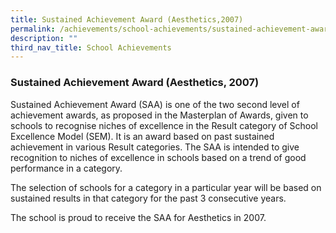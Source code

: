 ```yaml
---
title: Sustained Achievement Award (Aesthetics,2007)
permalink: /achievements/school-achievements/sustained-achievement-award/
description: ""
third_nav_title: School Achievements
---
```

### **Sustained Achievement Award (Aesthetics, 2007)**
Sustained Achievement Award (SAA) is one of the two second level of achievement awards, as proposed in the Masterplan of Awards, given to schools to recognise niches of excellence in the Result category of School Excellence Model (SEM). It is an award based on past sustained achievement in various Result categories. The SAA is intended to give recognition to niches of excellence in schools based on a trend of good performance in a category.

The selection of schools for a category in a particular year will be based on sustained results in that category for the past 3 consecutive years.

The school is proud to receive the SAA for Aesthetics in 2007.
